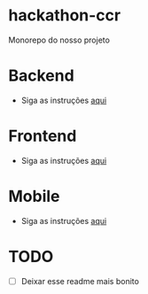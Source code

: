 # hackathon-ccr
Monorepo do nosso projeto

# Backend
- Siga as instruções [aqui](/backend)

# Frontend
- Siga as instruções [aqui](/frontend)

# Mobile
- Siga as instruções [aqui](/mobile)

# TODO
- [ ] Deixar esse readme mais bonito